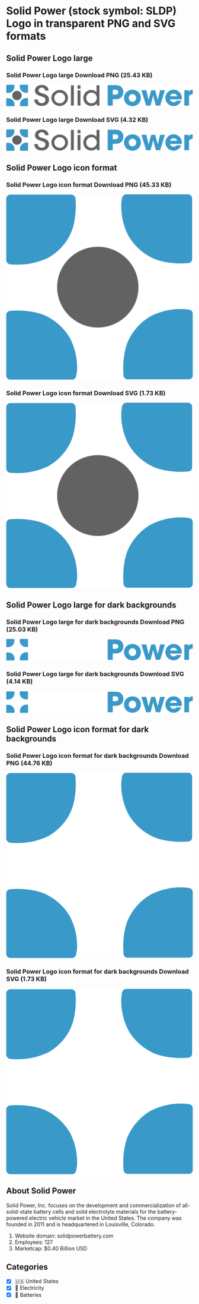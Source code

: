 # Solid Power (stock symbol: SLDP) Logo in transparent PNG and SVG formats

## Solid Power Logo large

### Solid Power Logo large Download PNG (25.43 KB)

![Solid Power Logo large Download PNG (25.43 KB)](/img/orig/SLDP_BIG-41932686.png)

### Solid Power Logo large Download SVG (4.32 KB)

![Solid Power Logo large Download SVG (4.32 KB)](/img/orig/SLDP_BIG-f12d44eb.svg)

## Solid Power Logo icon format

### Solid Power Logo icon format Download PNG (45.33 KB)

![Solid Power Logo icon format Download PNG (45.33 KB)](/img/orig/SLDP-75b85064.png)

### Solid Power Logo icon format Download SVG (1.73 KB)

![Solid Power Logo icon format Download SVG (1.73 KB)](/img/orig/SLDP-be0c07e1.svg)

## Solid Power Logo large for dark backgrounds

### Solid Power Logo large for dark backgrounds Download PNG (25.03 KB)

![Solid Power Logo large for dark backgrounds Download PNG (25.03 KB)](/img/orig/SLDP_BIG.D-56c53676.png)

### Solid Power Logo large for dark backgrounds Download SVG (4.14 KB)

![Solid Power Logo large for dark backgrounds Download SVG (4.14 KB)](/img/orig/SLDP_BIG.D-d8794b1b.svg)

## Solid Power Logo icon format for dark backgrounds

### Solid Power Logo icon format for dark backgrounds Download PNG (44.76 KB)

![Solid Power Logo icon format for dark backgrounds Download PNG (44.76 KB)](/img/orig/SLDP.D-1ddc6ea3.png)

### Solid Power Logo icon format for dark backgrounds Download SVG (1.73 KB)

![Solid Power Logo icon format for dark backgrounds Download SVG (1.73 KB)](/img/orig/SLDP.D-c60b7fa1.svg)

## About Solid Power

Solid Power, Inc. focuses on the development and commercialization of all-solid-state battery cells and solid electrolyte materials for the battery-powered electric vehicle market in the United States. The company was founded in 2011 and is headquartered in Louisville, Colorado.

1. Website domain: solidpowerbattery.com
2. Employees: 127
3. Marketcap: $0.40 Billion USD


## Categories
- [x] 🇺🇸 United States
- [x] 🔋 Electricity
- [x] 🔋 Batteries
